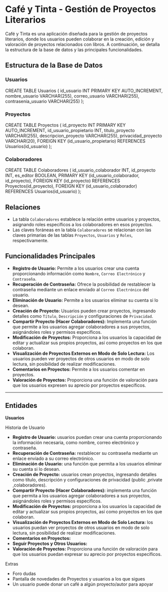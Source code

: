 # Café y Tinta - Gestión de Proyectos Literarios
Café y Tinta es una aplicación diseñada para la gestión de proyectos literarios, donde los usuarios pueden colaborar en la creación, edición y valoración de proyectos relacionados con libros. A continuación, se detalla la estructura de la base de datos y las principales funcionalidades.

## Estructura de la Base de Datos

### Usuarios
CREATE TABLE Usuarios (
  id_usuario INT PRIMARY KEY AUTO_INCREMENT,
  nombre_usuario VARCHAR(255),
  correo_usuario VARCHAR(255),
  contrasenia_usuario VARCHAR(255)
);

### Proyectos
CREATE TABLE Proyectos (
  id_proyecto INT PRIMARY KEY AUTO_INCREMENT,
  id_usuario_propietario INT,
  titulo_proyecto VARCHAR(255),
  descripcion_proyecto VARCHAR(255),
  privacidad_proyecto  VARCHAR(20),
  FOREIGN KEY (id_usuario_propietario) REFERENCES Usuarios(id_usuario)
);

### Colaboradores
CREATE TABLE Colaboradores (
  id_usuario_colaborador INT,
  id_proyecto INT,
  es_editor BOOLEAN,
  PRIMARY KEY (id_usuario_colaborador, id_proyecto),
  FOREIGN KEY (id_proyecto) REFERENCES Proyectos(id_proyecto),
  FOREIGN KEY (id_usuario_colaborador) REFERENCES Usuarios(id_usuario)
);



## Relaciones
- La tabla `Colaboradores` establece la relación entre usuarios y proyectos, asignando roles específicos a los colaboradores en esos proyectos.
- Las claves foráneas en la tabla `Colaboradores` se relacionan con las claves primarias de las tablas `Proyectos`, `Usuarios` y `Roles`, respectivamente.

## Funcionalidades Principales
- **Registro de Usuario:** Permite a los usuarios crear una cuenta proporcionando información como `Nombre`, `Correo Electrónico` y `Contraseña`.
- **Recuperación de Contraseña:** Ofrece la posibilidad de restablecer la contraseña mediante un enlace enviado al `Correo Electrónico` del usuario.
- **Eliminación de Usuario:** Permite a los usuarios eliminar su cuenta si lo desean.
- **Creación de Proyecto:** Usuarios pueden crear proyectos, ingresando detalles como `Título`, `Descripción` y configuraciones de `Privacidad`.
- **Compartir Proyecto (Hacer Colaboradores):** Implementa una función que permite a los usuarios agregar colaboradores a sus proyectos, asignándoles roles y permisos específicos.
- **Modificación de Proyectos:** Proporciona a los usuarios la capacidad de editar y actualizar sus propios proyectos, así como proyectos en los que colaboran.
- **Visualización de Proyectos Externos en Modo de Solo Lectura:** Los usuarios pueden ver proyectos de otros usuarios en modo de solo lectura, sin posibilidad de realizar modificaciones.
- **Comentarios en Proyectos:** Permite a los usuarios comentar en proyectos.
- **Valoración de Proyectos:** Proporciona una función de valoración para que los usuarios expresen su aprecio por proyectos específicos.

---


## Entidades
 **Usuarios**

Historia de Usuario
  - **Registro de Usuario:**  usuarios puedan crear una cuenta proporcionando la información necesaria, como nombre, correo electrónico y contraseña.
  - **Recuperación de Contraseña:** restablecer su contraseña mediante un enlace enviado a su correo electrónico.
  - **Eliminación de Usuario:** una función que permita a los usuarios eliminar su cuenta si lo desean.
  - **Creación de Proyecto:**  usuarios crean proyectos, ingresando detalles como título, descripción y configuraciones de privacidad (public ,private ,colaboradores).
  - **Compartir Proyecto (Hacer Colaboradores):** implementa una función que permita a los usuarios agregar colaboradores a sus proyectos, asignándoles roles y permisos específicos.
  - **Modificación de Proyectos:** proporciona a los usuarios la capacidad de editar y actualizar sus propios proyectos, así como proyectos en los que colaboran.
  - **Visualización de Proyectos Externos en Modo de Solo Lectura:**  los usuarios puedan ver proyectos de otros usuarios en modo de solo lectura, sin posibilidad de realizar modificaciones.
  - **Comentarios en Proyectos:**
  - **Seguir Proyectos y Otros Usuarios:**
  - **Valoración de Proyectos:** Proporciona una función de valoración para que los usuarios puedan expresar su aprecio por proyectos específicos. 

Extras
  - Foro dudas
  - Pantalla de novedades de Proyectos y usuarios a los que sigues
  - Un usuario puede donar un café a algún proyecto/autor para apoyar
